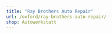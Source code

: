 ```yaml
---
title: "Ray Brothers Auto Repair"
url: /oxford/ray-brothers-auto-repair/
shop: Autowerkstatt
---
```

